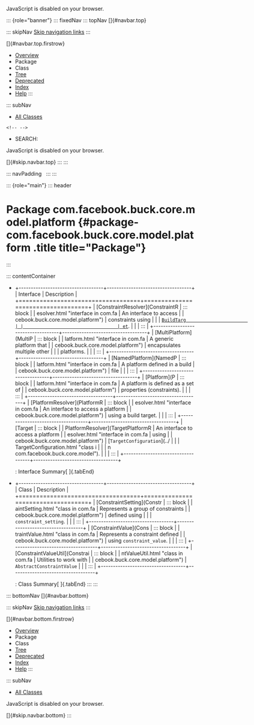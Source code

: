 <div>

JavaScript is disabled on your browser.

</div>

::: {role="banner"}
::: fixedNav
::: topNav
[]{#navbar.top}

::: skipNav
[Skip navigation links](#skip.navbar.top "Skip navigation links")
:::

[]{#navbar.top.firstrow}

-   [Overview](../../../../../../index.html)
-   Package
-   Class
-   [Tree](package-tree.html)
-   [Deprecated](../../../../../../deprecated-list.html)
-   [Index](../../../../../../index-all.html)
-   [Help](../../../../../../help-doc.html)
:::

::: subNav
-   [All Classes](../../../../../../allclasses.html)

```{=html}
<!-- -->
```
-   SEARCH:

<div>

<div>

JavaScript is disabled on your browser.

</div>

</div>

[]{#skip.navbar.top}
:::
:::

::: navPadding
 
:::
:::

::: {role="main"}
::: header
# Package com.facebook.buck.core.model.platform {#package-com.facebook.buck.core.model.platform .title title="Package"}
:::

::: contentContainer
-   +-----------------------------------+-----------------------------------+
    | Interface                         | Description                       |
    +===================================+===================================+
    | [ConstraintResolver](ConstraintR  | ::: block                         |
    | esolver.html "interface in com.fa | An interface to access            |
    | cebook.buck.core.model.platform") | constraints using                 |
    |                                   | [`BuildTarg                       |
    |                                   | et`](../BuildTarget.html "class i |
    |                                   | n com.facebook.buck.core.model"). |
    |                                   | :::                               |
    +-----------------------------------+-----------------------------------+
    | [MultiPlatform](MultiP            | ::: block                         |
    | latform.html "interface in com.fa | A generic platform that           |
    | cebook.buck.core.model.platform") | encapsulates multiple other       |
    |                                   | platforms.                        |
    |                                   | :::                               |
    +-----------------------------------+-----------------------------------+
    | [NamedPlatform](NamedP            | ::: block                         |
    | latform.html "interface in com.fa | A platform defined in a build     |
    | cebook.buck.core.model.platform") | file                              |
    |                                   | :::                               |
    +-----------------------------------+-----------------------------------+
    | [Platform](P                      | ::: block                         |
    | latform.html "interface in com.fa | A platform is defined as a set of |
    | cebook.buck.core.model.platform") | properties (constraints).         |
    |                                   | :::                               |
    +-----------------------------------+-----------------------------------+
    | [PlatformResolver](PlatformR      | ::: block                         |
    | esolver.html "interface in com.fa | An interface to access a platform |
    | cebook.buck.core.model.platform") | using a build target.             |
    |                                   | :::                               |
    +-----------------------------------+-----------------------------------+
    | [Target                           | ::: block                         |
    | PlatformResolver](TargetPlatformR | An interface to access a platform |
    | esolver.html "interface in com.fa | using                             |
    | cebook.buck.core.model.platform") | [`TargetConfiguration`](../       |
    |                                   | TargetConfiguration.html "class i |
    |                                   | n com.facebook.buck.core.model"). |
    |                                   | :::                               |
    +-----------------------------------+-----------------------------------+

    : Interface Summary[ ]{.tabEnd}

-   +-----------------------------------+-----------------------------------+
    | Class                             | Description                       |
    +===================================+===================================+
    | [ConstraintSetting](Constr        | ::: block                         |
    | aintSetting.html "class in com.fa | Represents a group of constraints |
    | cebook.buck.core.model.platform") | defined using                     |
    |                                   | `constraint_setting`.             |
    |                                   | :::                               |
    +-----------------------------------+-----------------------------------+
    | [ConstraintValue](Cons            | ::: block                         |
    | traintValue.html "class in com.fa | Represents a constraint defined   |
    | cebook.buck.core.model.platform") | using `constraint_value`.         |
    |                                   | :::                               |
    +-----------------------------------+-----------------------------------+
    | [ConstraintValueUtil](Constrai    | ::: block                         |
    | ntValueUtil.html "class in com.fa | Utilities to work with            |
    | cebook.buck.core.model.platform") | `AbstractConstraintValue`         |
    |                                   | :::                               |
    +-----------------------------------+-----------------------------------+

    : Class Summary[ ]{.tabEnd}
:::
:::

::: bottomNav
[]{#navbar.bottom}

::: skipNav
[Skip navigation links](#skip.navbar.bottom "Skip navigation links")
:::

[]{#navbar.bottom.firstrow}

-   [Overview](../../../../../../index.html)
-   Package
-   Class
-   [Tree](package-tree.html)
-   [Deprecated](../../../../../../deprecated-list.html)
-   [Index](../../../../../../index-all.html)
-   [Help](../../../../../../help-doc.html)
:::

::: subNav
-   [All Classes](../../../../../../allclasses.html)

<div>

<div>

JavaScript is disabled on your browser.

</div>

</div>

[]{#skip.navbar.bottom}
:::
